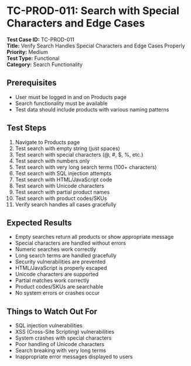 # TC-PROD-011: Search with Special Characters and Edge Cases

**Test Case ID:** TC-PROD-011  
**Title:** Verify Search Handles Special Characters and Edge Cases Properly  
**Priority:** Medium  
**Test Type:** Functional  
**Category:** Search Functionality  

## Prerequisites
- User must be logged in and on Products page
- Search functionality must be available
- Test data should include products with various naming patterns

## Test Steps
1. Navigate to Products page
2. Test search with empty string (just spaces)
3. Test search with special characters (@, #, $, %, etc.)
4. Test search with numbers only
5. Test search with very long search terms (100+ characters)
6. Test search with SQL injection attempts
7. Test search with HTML/JavaScript code
8. Test search with Unicode characters
9. Test search with partial product names
10. Test search with product codes/SKUs
11. Verify search handles all cases gracefully

## Expected Results
- Empty searches return all products or show appropriate message
- Special characters are handled without errors
- Numeric searches work correctly
- Long search terms are handled gracefully
- Security vulnerabilities are prevented
- HTML/JavaScript is properly escaped
- Unicode characters are supported
- Partial matches work correctly
- Product codes/SKUs are searchable
- No system errors or crashes occur

## Things to Watch Out For
- SQL injection vulnerabilities
- XSS (Cross-Site Scripting) vulnerabilities
- System crashes with special characters
- Poor handling of Unicode characters
- Search breaking with very long terms
- Inappropriate error messages displayed to users 